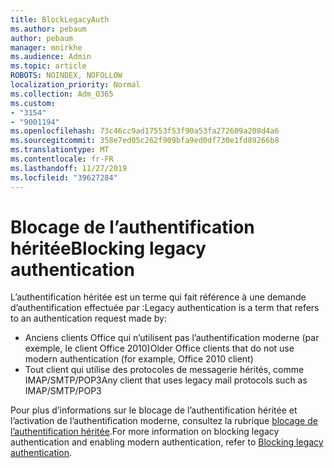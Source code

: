 ```yaml
---
title: BlockLegacyAuth
ms.author: pebaum
author: pebaum
manager: mnirkhe
ms.audience: Admin
ms.topic: article
ROBOTS: NOINDEX, NOFOLLOW
localization_priority: Normal
ms.collection: Adm_O365
ms.custom:
- "3154"
- "9001194"
ms.openlocfilehash: 73c46cc9ad17553f53f90a53fa272609a208d4a6
ms.sourcegitcommit: 358e7ed05c262f909bfa9ed0df730e1fd89266b8
ms.translationtype: MT
ms.contentlocale: fr-FR
ms.lasthandoff: 11/27/2019
ms.locfileid: "39627284"
---
```

# <a name="blocking-legacy-authentication"></a><span data-ttu-id="fd135-102">Blocage de l’authentification héritée</span><span class="sxs-lookup"><span data-stu-id="fd135-102">Blocking legacy authentication</span></span>

<span data-ttu-id="fd135-103">L’authentification héritée est un terme qui fait référence à une demande d’authentification effectuée par :</span><span class="sxs-lookup"><span data-stu-id="fd135-103">Legacy authentication is a term that refers to an authentication request made by:</span></span>

- <span data-ttu-id="fd135-104">Anciens clients Office qui n’utilisent pas l’authentification moderne (par exemple, le client Office 2010)</span><span class="sxs-lookup"><span data-stu-id="fd135-104">Older Office clients that do not use modern authentication (for example, Office 2010 client)</span></span>
- <span data-ttu-id="fd135-105">Tout client qui utilise des protocoles de messagerie hérités, comme IMAP/SMTP/POP3</span><span class="sxs-lookup"><span data-stu-id="fd135-105">Any client that uses legacy mail protocols such as IMAP/SMTP/POP3</span></span>  

<span data-ttu-id="fd135-106">Pour plus d’informations sur le blocage de l’authentification héritée et l’activation de l’authentification moderne, consultez la rubrique [blocage de l’authentification héritée](https://docs.microsoft.com/azure/active-directory/conditional-access/concept-conditional-access-block-legacy-authentication).</span><span class="sxs-lookup"><span data-stu-id="fd135-106">For more information on blocking legacy authentication and enabling modern authentication, refer to [Blocking legacy authentication](https://docs.microsoft.com/azure/active-directory/conditional-access/concept-conditional-access-block-legacy-authentication).</span></span>